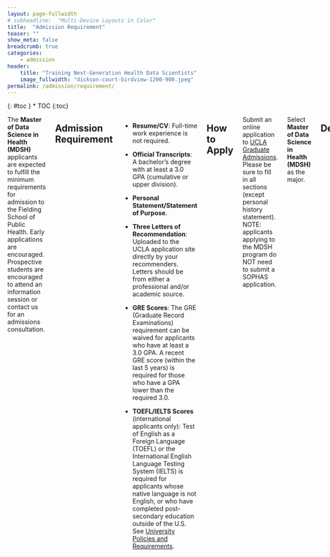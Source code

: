 ```yaml
---
layout: page-fullwidth
# subheadline:  "Multi-Device Layouts in Color"
title:  "Admission Requirement"
teaser: ""
show_meta: false
breadcrumb: true
categories:
    - admission
header:
    title: "Training Next-Generation Health Data Scientists"
    image_fullwidth: "dickson-court-birdview-1200-900.jpeg"
permalink: /admission/requirement/
---
```


<div class="row">
<div class="medium-4 medium-push-8 columns" markdown="1">
<div class="panel radius" markdown="1">
{: #toc }
*  TOC
{:toc}
</div>
</div><!-- /.medium-4.columns -->

<div class="medium-8 medium-pull-4 columns" markdown="1">

The **Master of Data Science in Health (MDSH)** applicants are expected to fulfill the minimum requirements for admission to the Fielding School of Public Health. Early applications are encouraged. Prospective students are encouraged to attend an information session or contact us for an admissions consultation.

## Admission Requirement

* **Resume/CV**: Full-time work experience is not required.

* **Official Transcripts**: A bachelor’s degree with at least a 3.0 GPA (cumulative or upper division).

* **Personal Statement/Statement of Purpose**.

* **Three Letters of Recommendation**: Uploaded to the UCLA application site directly by your recommenders. Letters should be from either a professional and/or academic source. 

* **GRE Scores**: The GRE (Graduate Record Examinations) requirement can be waived for applicants who have at least a 3.0 GPA. A recent GRE score (within the last 5 years) is required for those who have a GPA lower than the required 3.0. 

* **TOEFL/IELTS Scores** (international applicants only): Test of English as a Foreign Language (TOEFL) or the International English Language Testing System (IELTS) is required for applicants whose native language is not English, or who have completed post-secondary education outside of the U.S. See [University Policies and Requirements](https://grad.ucla.edu/admissions/english-requirements/).

## How to Apply

Submit an online application to [UCLA Graduate Admissions](https://grad.ucla.edu/admissions/admission-application-for-graduate-admission/). Please be sure to fill in all sections (except personal history statement). NOTE: applicants applying to the MDSH program do NOT need to submit a SOPHAS application.

Select **Master of Data Science in Health (MDSH)** as the major.

## Deadlines

* **Priority Deadline**: June 1, 2023.

* **Standard Deadline**: July 1, 2023.

* **Late Admissions**: July 25, 2023 (only if space permits).

</div><!-- /.medium-8.columns -->
</div><!-- /.row -->